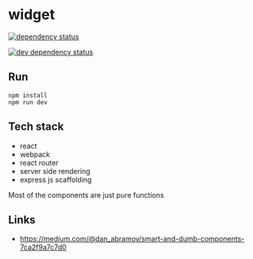 # widget

[![dependency status](https://david-dm.org/vesparny/widget/status.svg)](https://david-dm.org/vesparny/widget "Dependency status")

[![dev dependency status](https://david-dm.org/vesparny/widget.svg)](https://david-dm.org/vesparny/widget#info=devDependencies "Dependency status")

## Run
```shell
npm install
npm run dev
```

## Tech stack
* react
* webpack
* react router
* server side rendering
* express js scaffolding

Most of the components are just pure functions

## Links
* https://medium.com/@dan_abramov/smart-and-dumb-components-7ca2f9a7c7d0
